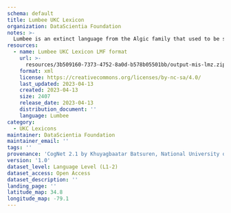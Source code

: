 ```yaml
---
schema: default
title: Lumbee UKC Lexicon
organization: DataScientia Foundation
notes: >-
  Lumbee is an extinct language from the Algic family that used to be spoken in North America. The UKC Lexicon of Lumbee is represented as a lexico-semantic network. It consists of words, word senses, synsets, as well as sense-level and synset-level relationships
resources:
  - name: Lumbee UKC Lexicon LMF format
    url: >-
      resources/3b509160-7373-4752-8a0d-b578b05501bb/output-mis-lmz.zip
    format: xml
    license: https://creativecommons.org/licenses/by-nc-sa/4.0/
    last_updated: 2023-04-13
    created: 2023-04-13
    size: 2407
    release_date: 2023-04-13
    distribution_document: ''
    language: Lumbee
category:
  - UKC Lexicons
maintainer: DataScientia Foundation
maintainer_email: ''
tags: ''
provenance: 'CogNet 2.1 by Khuyagbaatar Batsuren, National University of Mongolia (http://cognet.ukc.disi.unitn.it); MorphyNet 2.0 by Gábor Bella and Khuyagbaatar Batsuren (http://ukc.disi.unitn.it/index.php/morphynet/); Native Languages of the Americas 2021.11. by Laura Redish and Orrin Lewis (http://www.native-languages.org); Princeton WordNet 2.1 by Princeton University (https://wordnet.princeton.edu)'
version: '1.0'
dataset_level: Language Level (L1-2)
dataset_access: Open Access
dataset_description: ''
landing_page: ''
latitude_map: 34.8
longitude_map: -79.1
---
```


